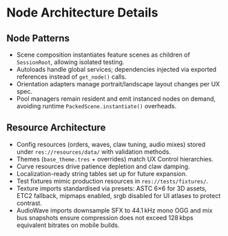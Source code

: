 # Node Architecture Details
## Node Patterns
- Scene composition instantiates feature scenes as children of `SessionRoot`, allowing isolated testing.
- Autoloads handle global services; dependencies injected via exported references instead of `get_node()` calls.
- Orientation adapters manage portrait/landscape layout changes per UX spec.
- Pool managers remain resident and emit instanced nodes on demand, avoiding runtime `PackedScene.instantiate()` overheads.

## Resource Architecture
- Config resources (orders, waves, claw tuning, audio mixes) stored under `res://resources/data/` with validation methods.
- Themes (`base_theme.tres` + overrides) match UX Control hierarchies.
- Curve resources drive patience depletion and claw damping.
- Localization-ready string tables set up for future expansion.
- Test fixtures mimic production resources in `res://tests/fixtures/`.
- Texture imports standardised via presets: ASTC 6×6 for 3D assets, ETC2 fallback, mipmaps enabled, srgb disabled for UI atlases to protect contrast.
- AudioWave imports downsample SFX to 44.1 kHz mono OGG and mix bus snapshots ensure compression does not exceed 128 kbps equivalent bitrates on mobile builds.
